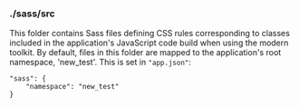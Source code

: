 ### ./sass/src

This folder contains Sass files defining CSS rules corresponding to classes
included in the application's JavaScript code build when using the modern toolkit.
By default, files in this folder are mapped to the application's root namespace, 'new_test'.
This is set in `"app.json"`:

    "sass": {
        "namespace": "new_test"
    }